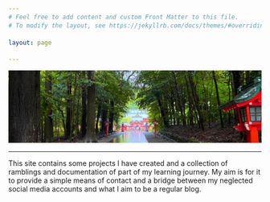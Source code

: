 ```yaml
---
# Feel free to add content and custom Front Matter to this file.
# To modify the layout, see https://jekyllrb.com/docs/themes/#overriding-theme-defaults

layout: page

---
```


<div> <img src="/images/kirishima.jpg" alt="Kirishima Shrine in Kagoshima, Japan" /> </div>

---

This site contains some projects I have created and a collection of ramblings and documentation of part of my learning journey. My aim is for it to provide a simple means of contact and a bridge between my neglected social media accounts and what I aim to be a regular blog.